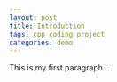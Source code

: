 ```yaml
---
layout: post
title: Introduction
tags: cpp coding project
categories: demo
---
```


This is my first paragraph...
